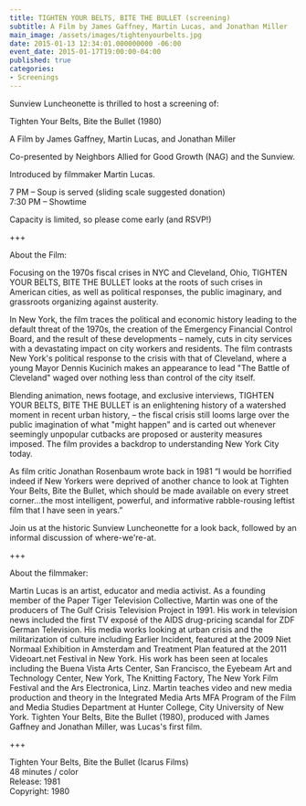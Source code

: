 ```yaml
---
title: TIGHTEN YOUR BELTS, BITE THE BULLET (screening)
subtitle: A Film by James Gaffney, Martin Lucas, and Jonathan Miller 
main_image: /assets/images/tightenyourbelts.jpg
date: 2015-01-13 12:34:01.000000000 -06:00
event_date: 2015-01-17T19:00:00-04:00
published: true
categories:
- Screenings
---
```

<p>Sunview Luncheonette is thrilled to host a screening of:</p>
<p>Tighten Your Belts, Bite the Bullet (1980)</p>
<p>A Film by James Gaffney, Martin Lucas, and Jonathan Miller</p>
<p>Co-presented by Neighbors Allied for Good Growth (NAG) and the Sunview.</p>
<p>Introduced by filmmaker Martin Lucas.</p>
<p>7 PM – Soup is served (sliding scale suggested donation)<br />
7:30 PM – Showtime</p>
<p>Capacity is limited, so please come early (and RSVP!)</p>
<p>+++</p>
<p>About the Film:</p>
<p>Focusing on the 1970s fiscal crises in NYC and Cleveland, Ohio, TIGHTEN YOUR BELTS, BITE THE BULLET looks at the roots of such crises in American cities, as well as political responses, the public imaginary, and grassroots organizing against austerity.</p>
<p>In New York, the film traces the political and economic history leading to the default threat of the 1970s, the creation of the Emergency Financial Control Board, and the result of these developments – namely, cuts in city services with a devastating impact on city workers and residents. The film contrasts New York's political response to the crisis with that of Cleveland, where a young Mayor Dennis Kucinich makes an appearance to lead "The Battle of Cleveland" waged over nothing less than control of the city itself.</p>
<p>Blending animation, news footage, and exclusive interviews, TIGHTEN YOUR BELTS, BITE THE BULLET is an enlightening history of a watershed moment in recent urban history, – the fiscal crisis still looms large over the public imagination of what "might happen" and is carted out whenever seemingly unpopular cutbacks are proposed or austerity measures imposed. The film provides a backdrop to understanding New York City today.</p>
<p>As film critic Jonathan Rosenbaum wrote back in 1981 “I would be horrified indeed if New Yorkers were deprived of another chance to look at Tighten Your Belts, Bite the Bullet, which should be made available on every street corner…the most intelligent, powerful, and informative rabble-rousing leftist film that I have seen in years.”</p>
<p>Join us at the historic Sunview Luncheonette for a look back, followed by an informal discussion of where-we're-at.</p>
<p>+++</p>
<p>About the filmmaker:</p>
<p>Martin Lucas is an artist, educator and media activist. As a founding member of the Paper Tiger Television Collective, Martin was one of the producers of The Gulf Crisis Television Project in 1991. His work in television news included the first TV exposé of the AIDS drug-pricing scandal for ZDF German Television. His media works looking at urban crisis and the militarization of culture including Earlier Incident, featured at the 2009 Niet Normaal Exhibition in Amsterdam and Treatment Plan featured at the 2011 Videoart.net Festival in New York. His work has been seen at locales including the Buena Vista Arts Center, San Francisco, the Eyebeam Art and Technology Center, New York, The Knitting Factory, The New York Film Festival and the Ars Electronica, Linz. Martin teaches video and new media production and theory in the Integrated Media Arts MFA Program of the Film and Media Studies Department at Hunter College, City University of New York. Tighten Your Belts, Bite the Bullet (1980), produced with James Gaffney and Jonathan Miller, was Lucas's first film.</p>
<p>+++</p>
<p>Tighten Your Belts, Bite the Bullet (Icarus Films)<br />
48 minutes / color<br />
Release: 1981<br />
Copyright: 1980</p>
